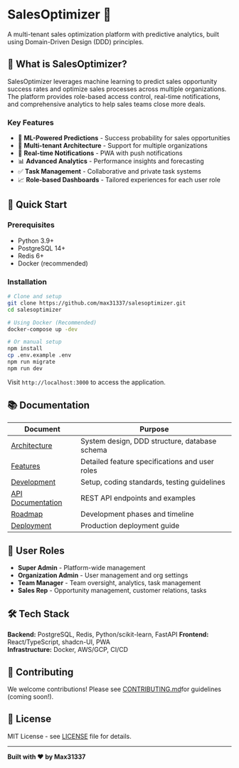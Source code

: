 # SalesOptimizer 🚀

A multi-tenant sales optimization platform with predictive analytics, built using Domain-Driven Design (DDD) principles.

## 🎯 What is SalesOptimizer?

SalesOptimizer leverages machine learning to predict sales opportunity success rates and optimize sales processes across multiple organizations. The platform provides role-based access control, real-time notifications, and comprehensive analytics to help sales teams close more deals.

### Key Features
- 🧠 **ML-Powered Predictions** - Success probability for sales opportunities
- 👥 **Multi-tenant Architecture** - Support for multiple organizations
- 📱 **Real-time Notifications** - PWA with push notifications
- 📊 **Advanced Analytics** - Performance insights and forecasting
- ✅ **Task Management** - Collaborative and private task systems
- 📈 **Role-based Dashboards** - Tailored experiences for each user role

## 🚀 Quick Start

### Prerequisites
- Python 3.9+
- PostgreSQL 14+
- Redis 6+
- Docker (recommended)

### Installation
```bash
# Clone and setup
git clone https://github.com/max31337/salesoptimizer.git
cd salesoptimizer

# Using Docker (Recommended)
docker-compose up -dev

# Or manual setup
npm install
cp .env.example .env
npm run migrate
npm run dev
```

Visit `http://localhost:3000` to access the application.

## 📚 Documentation

| Document | Purpose |
|----------|---------|
| [Architecture](docs/ARCHITECTURE.md) | System design, DDD structure, database schema |
| [Features](docs/FEATURES.md) | Detailed feature specifications and user roles |
| [Development](docs/DEVELOPMENT.md) | Setup, coding standards, testing guidelines |
| [API Documentation](docs/API.md) | REST API endpoints and examples |
| [Roadmap](docs/ROADMAP.md) | Development phases and timeline |
| [Deployment](docs/DEPLOYMENT.md) | Production deployment guide |

## 👥 User Roles

- **Super Admin** - Platform-wide management
- **Organization Admin** - User management and org settings  
- **Team Manager** - Team oversight, analytics, task management
- **Sales Rep** - Opportunity management, customer relations, tasks

## 🛠️ Tech Stack

**Backend:** PostgreSQL, Redis, Python/scikit-learn, FastAPI 
**Frontend:** React/TypeScript, shadcn-UI, PWA  
**Infrastructure:** Docker, AWS/GCP, CI/CD

## 🤝 Contributing

We welcome contributions! Please see [CONTRIBUTING.md](CONTRIBUTING.md)for guidelines (coming soon!).

## 📄 License

MIT License - see [LICENSE](LICENSE) file for details.

---

**Built with ❤️ by Max31337**